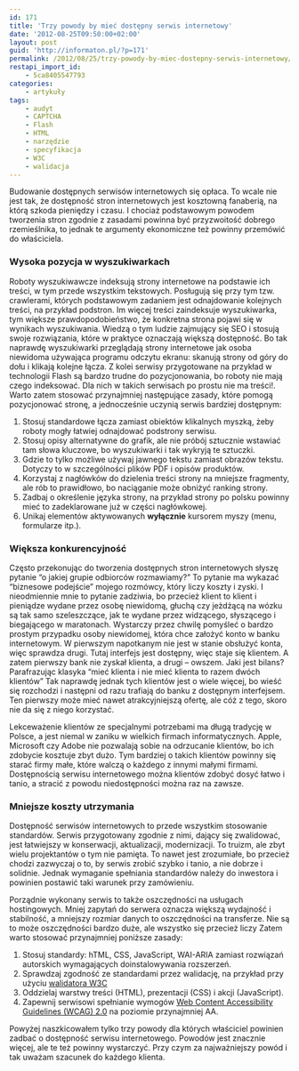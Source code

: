 ```yaml
---
id: 171
title: 'Trzy powody by mieć dostępny serwis internetowy'
date: '2012-08-25T09:50:00+02:00'
layout: post
guid: 'http://informaton.pl/?p=171'
permalink: /2012/08/25/trzy-powody-by-miec-dostepny-serwis-internetowy/
restapi_import_id:
    - 5ca8405547793
categories:
    - artykuły
tags:
    - audyt
    - CAPTCHA
    - Flash
    - HTML
    - narzędzie
    - specyfikacja
    - W3C
    - walidacja
---
```


Budowanie dostępnych serwisów internetowych się opłaca. To wcale nie jest tak, że dostępność stron internetowych jest kosztowną fanaberią, na którą szkoda pieniędzy i czasu. I chociaż podstawowym powodem tworzenia stron zgodnie z zasadami powinna być przyzwoitość dobrego rzemieślnika, to jednak te argumenty ekonomiczne też powinny przemówić do właściciela.

### Wysoka pozycja w wyszukiwarkach

Roboty wyszukiwawcze indeksują strony internetowe na podstawie ich treści, w tym przede wszystkim tekstowych. Posługują się przy tym tzw. crawlerami, których podstawowym zadaniem jest odnajdowanie kolejnych treści, na przykład podstron. Im więcej treści zaindeksuje wyszukiwarka, tym większe prawdopodobieństwo, że konkretna strona pojawi się w wynikach wyszukiwania. Wiedzą o tym ludzie zajmujący się SEO i stosują swoje rozwiązania, które w praktyce oznaczają większą dostępność. Bo tak naprawdę wyszukiwarki przeglądają strony internetowe jak osoba niewidoma używająca programu odczytu ekranu: skanują strony od góry do dołu i klikają kolejne łącza. Z kolei serwisy przygotowane na przykład w technologii Flash są bardzo trudne do pozycjonowania, bo roboty nie mają czego indeksować. Dla nich w takich serwisach po prostu nie ma treści!. Warto zatem stosować przynajmniej następujące zasady, które pomogą pozycjonować stronę, a jednocześnie uczynią serwis bardziej dostępnym:

1. Stosuj standardowe łącza zamiast obiektów klikalnych myszką, żeby roboty mogły łatwiej odnajdować podstrony serwisu.
2. Stosuj opisy alternatywne do grafik, ale nie próbój sztucznie wstawiać tam słowa kluczowe, bo wyszukiwarki i tak wykryją te sztuczki.
3. Gdzie to tylko możliwe używaj jawnego tekstu zamiast obrazów tekstu. Dotyczy to w szczególności plików PDF i opisów produktów.
4. Korzystaj z nagłówków do dzielenia treści strony na mniejsze fragmenty, ale rób to prawidłowo, bo naciąganie może obniżyć ranking strony.
5. Zadbaj o określenie języka strony, na przykład strony po polsku powinny mieć to zadeklarowane już w części nagłówkowej.
6. Unikaj elementów aktywowanych **wyłącznie** kursorem myszy (menu, formularze itp.).

### Większa konkurencyjność

Często przekonując do tworzenia dostępnych stron internetowych słyszę pytanie “o jakiej grupie odbiorców rozmawiamy?” To pytanie ma wykazać “biznesowe podejście” mojego rozmówcy, który liczy koszty i zyski. I nieodmiennie mnie to pytanie zadziwia, bo przecież klient to klient i pieniądze wydane przez osobę niewidomą, głuchą czy jeżdżącą na wózku są tak samo szeleszczące, jak te wydane przez widzącego, słyszącego i biegającego w maratonach. Wystarczy przez chwilę pomyśleć o bardzo prostym przypadku osoby niewidomej, która chce założyć konto w banku internetowym. W pierwszym napotkanym nie jest w stanie obsłużyć konta, więc sprawdza drugi. Tutaj interfejs jest dostępny, więc staje się klientem. A zatem pierwszy bank nie zyskał klienta, a drugi – owszem. Jaki jest bilans? Parafrazując klasyka “mieć klienta i nie mieć klienta to razem dwóch klientów” Tak naprawdę jednak tych klientów jest o wiele więcej, bo wieść się rozchodzi i następni od razu trafiają do banku z dostępnym interfejsem. Ten pierwszy może mieć nawet atrakcyjniejszą ofertę, ale cóż z tego, skoro nie da się z niego korzystać.

Lekceważenie klientów ze specjalnymi potrzebami ma długą tradycję w Polsce, a jest niemal w zaniku w wielkich firmach informatycznych. Apple, Microsoft czy Adobe nie pozwalają sobie na odrzucanie klientów, bo ich zdobycie kosztuje zbyt dużo. Tym bardziej o takich klientów powinny się starać firmy małe, które walczą o każdego z innymi małymi firmami. Dostępnością serwisu internetowego można klientów zdobyć dosyć łatwo i tanio, a stracić z powodu niedostępności można raz na zawsze.

### Mniejsze koszty utrzymania

Dostępność serwisów internetowych to przede wszystkim stosowanie standardów. Serwis przygotowany zgodnie z nimi, dający się zwalidować, jest łatwiejszy w konserwacji, aktualizacji, modernizacji. To truizm, ale zbyt wielu projektantów o tym nie pamięta. To nawet jest zrozumiałe, bo przecież chodzi zazwyczaj o to, by serwis zrobić szybko i tanio, a nie dobrze i solidnie. Jednak wymaganie spełniania standardów należy do inwestora i powinien postawić taki warunek przy zamówieniu.

Porządnie wykonany serwis to także oszczędności na usługach hostingowych. Mniej zapytań do serwera oznacza większą wydajność i stabilność, a mniejszy rozmiar danych to oszczędności na transferze. Nie są to może oszczędności bardzo duże, ale wszystko się przecież liczy Zatem warto stosować przynajmniej poniższe zasady:

1. Stosuj standardy: hTML, CSS, JavaScript, WAI-ARIA zamiast rozwiązań autorskich wymagających doinstalowywania rozszerzeń.
2. Sprawdzaj zgodność ze standardami przez walidację, na przykład przy użyciu [walidatora W3C](http://validator.w3.org)
3. Oddzielaj warstwy treści (HTML), prezentacji (CSS) i akcji (JavaScript).
4. Zapewnij serwisowi spełnianie wymogów [Web Content Accessibility Guidelines (WCAG) 2.0](http://www.w3.org/tr/wcag20) na poziomie przynajmniej AA.

Powyżej naszkicowałem tylko trzy powody dla których właściciel powinien zadbać o dostępność serwisu internetowego. Powodów jest znacznie więcej, ale te też powinny wystarczyć. Przy czym za najważniejszy powód i tak uważam szacunek do każdego klienta.